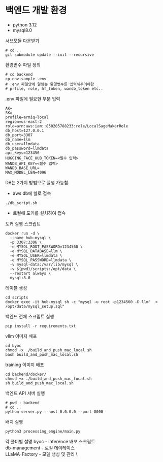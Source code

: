 # 백엔드 개발 환경

- python 3.12
- mysql8.0

서브모듈 다운받기
```shell
# cd ..
git submodule update --init --recursive
```

환경변수 파일 정의
```shell
# cd backend
cp env.sample .env
# .env 파일안에 알맞는 환경변수를 입력해주어야함
# prfile, role, hf_token, wandb_token etc..
```

.env 파일에 필요한 부분 입력
```shell
AK=
SK=
profile=armiq-local
region=us-east-2
role=arn:aws:iam::850205788233:role/LocalSageMakerRole
db_host=127.0.0.1
db_port=3307
db_name=llm
db_user=llmdata
db_password=llmdata
api_keys=123456
HUGGING_FACE_HUB_TOKEN=<필수 입력>
WANDB_API_KEY=<필수 입력>
WANDB_BASE_URL=
MAX_MODEL_LEN=4096
```

DB는 2가지 방법으로 실행 가능함.

- aws db에 쉘로 접속 
```shell
./db_script.sh
```

- 로컬에 도커를 설치하여 접속

도커 실행 스크립트 
```shell
docker run -d \
  --name hub-mysql \
  -p 3307:3306 \
  -e MYSQL_ROOT_PASSWORD=1234560 \
  -e MYSQL_DATABASE=llm \
  -e MYSQL_USER=llmdata \
  -e MYSQL_PASSWORD=llmdata \
  -v mysql-data:/var/lib/mysql \
  -v $(pwd)/scripts:/opt/data \
  --restart always \
  mysql:8.0
```

테이블 생성 
```shell
cd scripts 
docker exec -it hub-mysql sh -c "mysql -u root -p1234560 -D llm"  < /opt/data/mysql_setup.sql"
```

백엔드 전체 스크립트 실행
```shell
pip install -r requirements.txt
```

vllm 이미지 배포
```shell
cd byoc
chmod +x ./build_and_push_mac_local.sh
bash build_and_push_mac_local.sh 
```

training 이미지 배포
```shell
cd backend/docker/
chmod +x ./build_and_push_mac_local.sh
sh build_and_push_mac_local.sh
```

백엔드 API 서버 실행
```shell
# pwd : backend
# cd ..
python server.py --host 0.0.0.0 --port 8000
```

배치 실행
```shell
python3 processing_engine/main.py
```

각 폴더별 설명
byoc - inference 배포 스크립트 \
db-management - 로컬 데이테이스 \
LLaMA-Factory - 모델 생성 및 관리 \


